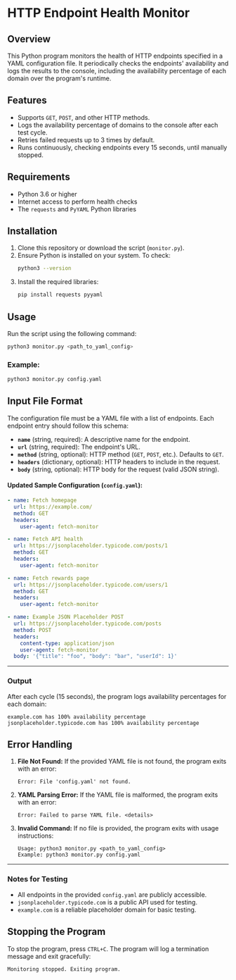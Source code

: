 # HTTP Endpoint Health Monitor

## Overview
This Python program monitors the health of HTTP endpoints specified in a YAML configuration file. It periodically checks the endpoints' availability and logs the results to the console, including the availability percentage of each domain over the program's runtime.

## Features
- Supports `GET`, `POST`, and other HTTP methods.
- Logs the availability percentage of domains to the console after each test cycle.
- Retries failed requests up to 3 times by default.
- Runs continuously, checking endpoints every 15 seconds, until manually stopped.

## Requirements
- Python 3.6 or higher
- Internet access to perform health checks
- The `requests` and `PyYAML` Python libraries

## Installation
1. Clone this repository or download the script (`monitor.py`).
2. Ensure Python is installed on your system. To check:
   ```bash
   python3 --version
   ```
3. Install the required libraries:
   ```bash
   pip install requests pyyaml
   ```

## Usage
Run the script using the following command:
```bash
python3 monitor.py <path_to_yaml_config>
```

### Example:
```bash
python3 monitor.py config.yaml
```

## Input File Format
The configuration file must be a YAML file with a list of endpoints. Each endpoint entry should follow this schema:
- **`name`** (string, required): A descriptive name for the endpoint.
- **`url`** (string, required): The endpoint's URL.
- **`method`** (string, optional): HTTP method (`GET`, `POST`, etc.). Defaults to `GET`.
- **`headers`** (dictionary, optional): HTTP headers to include in the request.
- **`body`** (string, optional): HTTP body for the request (valid JSON string).

#### Updated Sample Configuration (`config.yaml`):
```yaml
- name: Fetch homepage
  url: https://example.com/
  method: GET
  headers:
    user-agent: fetch-monitor

- name: Fetch API health
  url: https://jsonplaceholder.typicode.com/posts/1
  method: GET
  headers:
    user-agent: fetch-monitor

- name: Fetch rewards page
  url: https://jsonplaceholder.typicode.com/users/1
  method: GET
  headers:
    user-agent: fetch-monitor

- name: Example JSON Placeholder POST
  url: https://jsonplaceholder.typicode.com/posts
  method: POST
  headers:
    content-type: application/json
    user-agent: fetch-monitor
  body: '{"title": "foo", "body": "bar", "userId": 1}'
```

---

### Output
After each cycle (15 seconds), the program logs availability percentages for each domain:
```plaintext
example.com has 100% availability percentage
jsonplaceholder.typicode.com has 100% availability percentage
```

## Error Handling
1. **File Not Found:**
   If the provided YAML file is not found, the program exits with an error:
   ```plaintext
   Error: File 'config.yaml' not found.
   ```

2. **YAML Parsing Error:**
   If the YAML file is malformed, the program exits with an error:
   ```plaintext
   Error: Failed to parse YAML file. <details>
   ```

3. **Invalid Command:**
   If no file is provided, the program exits with usage instructions:
   ```plaintext
   Usage: python3 monitor.py <path_to_yaml_config>
   Example: python3 monitor.py config.yaml
   ```

---

### Notes for Testing
- All endpoints in the provided `config.yaml` are publicly accessible.
- `jsonplaceholder.typicode.com` is a public API used for testing.
- `example.com` is a reliable placeholder domain for basic testing.

## Stopping the Program
To stop the program, press `CTRL+C`. The program will log a termination message and exit gracefully:
```plaintext
Monitoring stopped. Exiting program.
```
